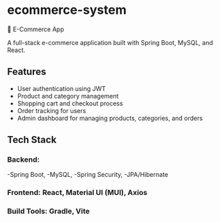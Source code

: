 # ecommerce-system
🛒 E-Commerce App

A full-stack e-commerce application built with Spring Boot, MySQL, and React.

## Features

- User authentication using JWT
- Product and category management
- Shopping cart and checkout process
- Order tracking for users
- Admin dashboard for managing products, categories, and orders

## Tech Stack

### Backend: 
-Spring Boot, -MySQL, -Spring Security, -JPA/Hibernate
### Frontend: React, Material UI (MUI), Axios
### Build Tools: Gradle, Vite
